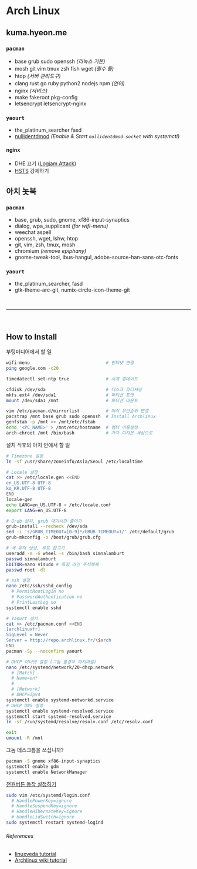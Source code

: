 Arch Linux
========

kuma.hyeon.me
--------
### `pacman`
- base grub sudo openssh *(리눅스 기본)*
- mosh git vim tmux zsh fish wget *(필수 툴)*
- htop *(서버 관리도구)*
- clang rust go ruby python2 nodejs npm *(언어)*
- nginx *(서비스)*
- make fakeroot pkg-config
- letsencrypt letsencrypt-nginx

### `yaourt`
- the_platinum_searcher fasd
- [nullidentdmod] *(Enable & Start `nullidentdmod.socket` with systemctl)*

[nullidentdmod]: https://wiki.archlinux.org/index.php/Identd_Setup

#### nginx
- DHE 끄기 ([Logjam Attack](https://weakdh.org))
- [HSTS](https://scotthelme.co.uk/setting-up-hsts-in-nginx) 강제하기

아치 놋북
--------

### `pacman`
- base, grub, sudo, gnome, xf86-input-synaptics
- dialog, wpa_supplicant *(for wifi-menu)*
- weechat aspell
- openssh, wget, lshw, htop
- git, vim, zsh, tmux, mosh
- chromium *(remove epiphany)*
- gnome-tweak-tool, ibus-hangul, adobe-source-han-sans-otc-fonts

### `yaourt`
- the_platinum_searcher, fasd
- gtk-theme-arc-git, numix-circle-icon-theme-git



<br>

--------

<br>



How to Install
--------
부팅미디어에서 할 일
```bash
wifi-menu                             # 인터넷 연결
ping google.com -c20

timedatectl set-ntp true              # 시계 업데이트

cfdisk /dev/sda                       # 디스크 파티셔닝
mkfs.ext4 /dev/sda1                   # 파티션 포맷
mount /dev/sda1 /mnt                  # 파티션 마운트

vim /etc/pacman.d/mirrorlist          # 미러 우선순위 변경
pacstrap /mnt base grub sudo openssh  # Install Archlinux
genfstab -p /mnt >> /mnt/etc/fstab
echo '<PC_NAME>' > /mnt/etc/hostname  # 컴터 이름설정
arch-chroot /mnt /bin/bash            # 가자 디지몬 세상으로
```

설치 직후의 아치 안에서 할 일
```bash
# Timezone 설정
ln -sf /usr/share/zoneinfo/Asia/Seoul /etc/localtime

# Locale 설정
cat >> /etc/locale.gen <<END
en_US.UTF-8 UTF-8
ko_KR.UTF-8 UTF-8
END
locale-gen
echo LANG=en_US.UTF-8 > /etc/locale.conf
export LANG=en_US.UTF-8

# Grub 설치, grub 대기시간 줄이기
grub-install --recheck /dev/sda
sed -i 's/GRUB_TIMEOUT=[0-9]*/GRUB_TIMEOUT=1/' /etc/default/grub
grub-mkconfig -o /boot/grub/grub.cfg

# 새 유저 생성, 루트 잠그기
useradd -m -G wheel -s /bin/bash simnalamburt
passwd simnalamburt
EDITOR=nano visudo # 특정 라인 주석해제
passwd root -dl

# ssh 설정
nano /etc/ssh/sshd_config
  # PermitRootLogin no
  # PasswordAuthentication no
  # PrintLastLog no
systemctl enable sshd

# Yaourt 설치
cat >> /etc/pacman.conf <<END
[archlinuxfr]
SigLevel = Never
Server = http://repo.archlinux.fr/\$arch
END
pacman -Sy --noconfirm yaourt

# DHCP 이너넷 설정 (그놈 쓸경우 하지마셈)
nano /etc/systemd/network/20-dhcp.network
  # [Match]
  # Name=en*
  #
  # [Network]
  # DHCP=ipv4
systemctl enable systemd-networkd.service
# DHCP DNS 설정
systemctl enable systemd-resolved.service
systemctl start systemd-resolved.service
ln -sf /run/systemd/resolve/resolv.conf /etc/resolv.conf

exit
umount -R /mnt
```

그놈 데스크톱을 쓰십니까?
```bash
pacman -S gnome xf86-input-synaptics
systemctl enable gdm
systemctl enable NetworkManager
```

[전원버튼 동작 설정하기](http://unix.stackexchange.com/a/52645)
```bash
sudo vim /etc/systemd/login.conf
  # HandlePowerKey=ignore
  # HandleSuspendKey=ignore
  # HandleHibernateKey=ignore
  # HandleLidSwitch=ignore
sudo systemctl restart systemd-logind
```

###### References
- [linuxveda tutorial](http://www.linuxveda.com/2014/06/07/arch-linux-tutorial)
- [Archlinux wiki tutorial](https://wiki.archlinux.org/index.php/Installation_guide)
